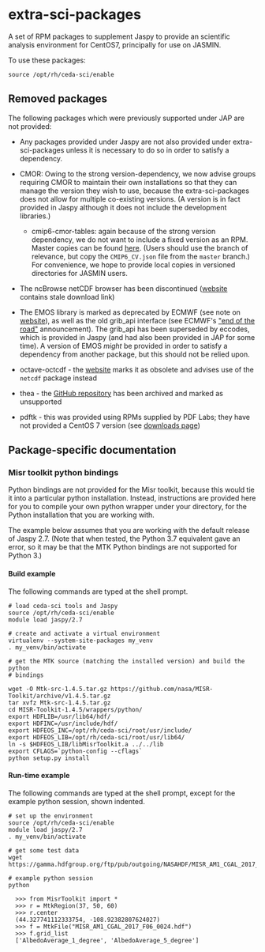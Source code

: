 # extra-sci-packages

A set of RPM packages to supplement Jaspy to provide an scientific analysis environment for CentOS7, principally for use on JASMIN.

To use these packages:
```
source /opt/rh/ceda-sci/enable
```


## Removed packages

The following packages which were previously supported under JAP are not provided:

* Any packages provided under Jaspy are not also provided under extra-sci-packages unless it is necessary to do so in order to satisfy a dependency.

* CMOR: Owing to the strong version-dependency, we now advise groups requiring CMOR to maintain their own installations so that they can manage the version they wish to use, because the extra-sci-packages does not allow for multiple co-existing versions. (A version is in fact provided in Jaspy although it does not include the development libraries.)

  * cmip6-cmor-tables: again because of the strong version dependency, we do not want to include a fixed version as an RPM. Master copies can be found [here](https://github.com/PCMDI/cmip6-cmor-tables). (Users should use the branch of relevance, but copy the `CMIP6_CV.json` file from the `master` branch.) For convenience, we hope to provide local copies in versioned directories for JASMIN users.

* The ncBrowse netCDF browser has been discontinued ([website](https://www.nodc.noaa.gov/woce/woce_v3/wocedata_1/utils/netcdf/ncbrowse/index.htm) contains stale download link)

* The EMOS library is marked as deprecated by ECMWF (see note on [website](https://confluence.ecmwf.int//display/EMOS/Emoslib)), as well as the old grib_api interface (see ECMWF's ["end of the road"](https://www.ecmwf.int/en/newsletter/152/news/end-road-grib-api) announcement). The grib_api has been superseded by eccodes, which is provided in Jaspy (and had also been provided in JAP for some time). A version of EMOS _might_ be provided in order to satisfy a dependency from another package, but this should not be relied upon.

* octave-octcdf - the [website](https://octave.sourceforge.io/octcdf/) marks it as obsolete and advises use of the `netcdf` package instead

* thea - the [GitHub repository](https://github.com/SciTools/thea) has been archived and marked as unsupported

* pdftk - this was provided using RPMs supplied by PDF Labs; they have not provided a CentOS 7 version (see [downloads page](https://www.pdflabs.com/docs/install-pdftk-on-redhat-or-centos/))


## Package-specific documentation

### Misr toolkit python bindings

Python bindings are not provided for the Misr toolkit, because this would tie it into a 
particular python installation.  Instead, instructions are provided here for you to
compile your own python wrapper under your directory, for the Python installation that 
you are working with.

The example below assumes that you are working with the default release of Jaspy 2.7.
(Note that when tested, the Python 3.7 equivalent gave an error, so it may be that 
the MTK Python bindings are not supported for Python 3.)

#### Build example

The following commands are typed at the shell prompt.

```
# load ceda-sci tools and Jaspy
source /opt/rh/ceda-sci/enable
module load jaspy/2.7

# create and activate a virtual environment
virtualenv --system-site-packages my_venv
. my_venv/bin/activate

# get the MTK source (matching the installed version) and build the python
# bindings

wget -O Mtk-src-1.4.5.tar.gz https://github.com/nasa/MISR-Toolkit/archive/v1.4.5.tar.gz
tar xvfz Mtk-src-1.4.5.tar.gz
cd MISR-Toolkit-1.4.5/wrappers/python/
export HDFLIB=/usr/lib64/hdf/
export HDFINC=/usr/include/hdf/
export HDFEOS_INC=/opt/rh/ceda-sci/root/usr/include/
export HDFEOS_LIB=/opt/rh/ceda-sci/root/usr/lib64/
ln -s $HDFEOS_LIB/libMisrToolkit.a ../../lib
export CFLAGS=`python-config --cflags`
python setup.py install
```

#### Run-time example

The following commands are typed at the shell prompt, except for the example python session, shown indented.

```
# set up the environment
source /opt/rh/ceda-sci/enable
module load jaspy/2.7
. my_venv/bin/activate

# get some test data
wget https://gamma.hdfgroup.org/ftp/pub/outgoing/NASAHDF/MISR_AM1_CGAL_2017_F06_0024.hdf

# example python session
python

  >>> from MisrToolkit import *
  >>> r = MtkRegion(37, 50, 60)
  >>> r.center
  (44.327741112333754, -108.92382807624027)
  >>> f = MtkFile("MISR_AM1_CGAL_2017_F06_0024.hdf")
  >>> f.grid_list
  ['AlbedoAverage_1_degree', 'AlbedoAverage_5_degree']
```
